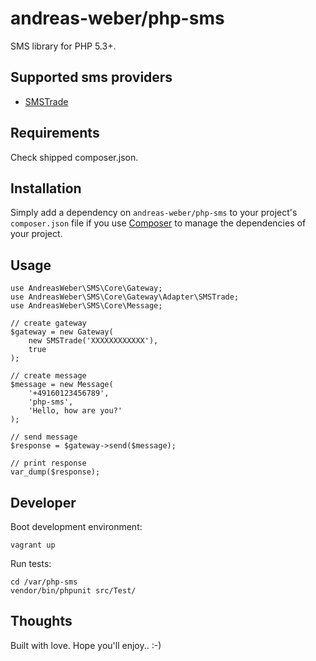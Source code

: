 # andreas-weber/php-sms

SMS library for PHP 5.3+.

## Supported sms providers
- [SMSTrade](http://www.smstrade.de/)

## Requirements
Check shipped composer.json.

## Installation

Simply add a dependency on `andreas-weber/php-sms` to your project's `composer.json` file if you use [Composer](http://getcomposer.org/) to manage the dependencies of your project.

## Usage

```
use AndreasWeber\SMS\Core\Gateway;
use AndreasWeber\SMS\Core\Gateway\Adapter\SMSTrade;
use AndreasWeber\SMS\Core\Message;

// create gateway
$gateway = new Gateway(
    new SMSTrade('XXXXXXXXXXXX'),
    true
);

// create message
$message = new Message(
    '+49160123456789',
    'php-sms',
    'Hello, how are you?'
);

// send message
$response = $gateway->send($message);

// print response
var_dump($response);
```

## Developer

Boot development environment:

```
vagrant up
```

Run tests:

```
cd /var/php-sms
vendor/bin/phpunit src/Test/ 
```

## Thoughts
Built with love. Hope you'll enjoy.. :-)
